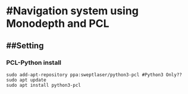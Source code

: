#Navigation system using Monodepth and PCL
=========================================

##Setting
-------

### PCL-Python install
	sudo add-apt-repository ppa:sweptlaser/python3-pcl #Python3 Only??
	sudo apt update
	sudo apt install python3-pcl

